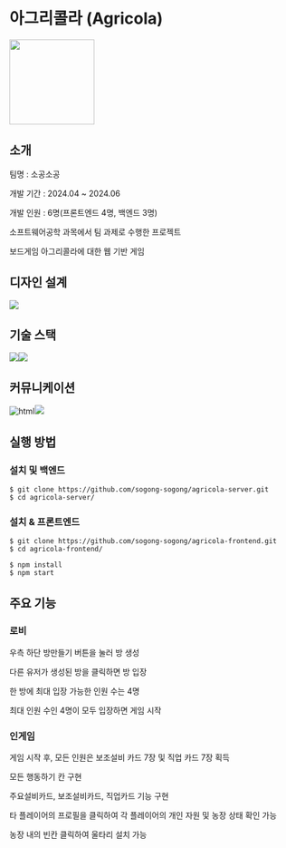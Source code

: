 # 아그리콜라 (Agricola)
<img src="https://github.com/dslov89/Agricola/assets/71018440/ad428ee1-36a8-47a8-9d1a-46aaff1bf165"  width=150 >

## 소개
팀명 : 소공소공

개발 기간 : 2024.04 ~ 2024.06

개발 인원 : 6명(프론트엔드 4명, 백엔드 3명)

소프트웨어공학 과목에서 팀 과제로 수행한 프로젝트

보드게임 아그리콜라에 대한 웹 기반 게임

## 디자인 설계
<img src="https://img.shields.io/badge/Figma-green?style=for-the-badge&logo=Figma&logoColor=white"/>

## 기술 스택
<img src="https://img.shields.io/badge/react-61DAFB?style=for-the-badge&logo=react&logoColor=white"><img src="https://img.shields.io/badge/css-1572B6?style=for-the-badge&logo=css3&logoColor=white"> 


## 커뮤니케이션
<img src="https://img.shields.io/badge/notion-000000?style=for-the-badge&logo=Notion&logoColor=white" alt="html"><img src="https://img.shields.io/badge/jirasoftware-0052CC?style=for-the-badge&logo=jirasoftware&logoColor=white"> 

## 실행 방법

### 설치 및 백엔드
```
$ git clone https://github.com/sogong-sogong/agricola-server.git
$ cd agricola-server/
```

### 설치 & 프론트엔드
```
$ git clone https://github.com/sogong-sogong/agricola-frontend.git
$ cd agricola-frontend/

$ npm install 
$ npm start
```

## 주요 기능

### 로비
우측 하단 방만들기 버튼을 눌러 방 생성

다른 유저가 생성된 방을 클릭하면 방 입장

한 방에 최대 입장 가능한 인원 수는 4명

최대 인원 수인 4명이 모두 입장하면 게임 시작

### 인게임
게임 시작 후, 모든 인원은 보조설비 카드 7장 및 직업 카드 7장 획득

모든 행동하기 칸 구현

주요설비카드, 보조설비카드, 직업카드 기능 구현

타 플레이어의 프로필을 클릭하여 각 플레이어의 개인 자원 및 농장 상태 확인 가능

농장 내의 빈칸 클릭하여 울타리 설치 가능     
